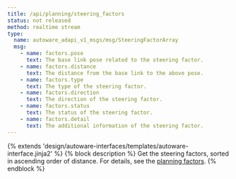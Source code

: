 ```yaml
---
title: /api/planning/steering_factors
status: not released
method: realtime stream
type:
  name: autoware_adapi_v1_msgs/msg/SteeringFactorArray
  msg:
    - name: factors.pose
      text: The base link pose related to the steering factor.
    - name: factors.distance
      text: The distance from the base link to the above pose.
    - name: factors.type
      text: The type of the steering factor.
    - name: factors.direction
      text: The direction of the steering factor.
    - name: factors.status
      text: The status of the steering factor.
    - name: factors.detail
      text: The additional information of the steering factor.
---
```


{% extends 'design/autoware-interfaces/templates/autoware-interface.jinja2' %}
{% block description %}
Get the steering factors, sorted in ascending order of distance.
For details, see the [planning factors](../../../features/planning-factors.md).
{% endblock %}
